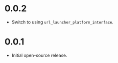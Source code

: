 # 0.0.2

- Switch to using `url_launcher_platform_interface`.

# 0.0.1

- Initial open-source release.
